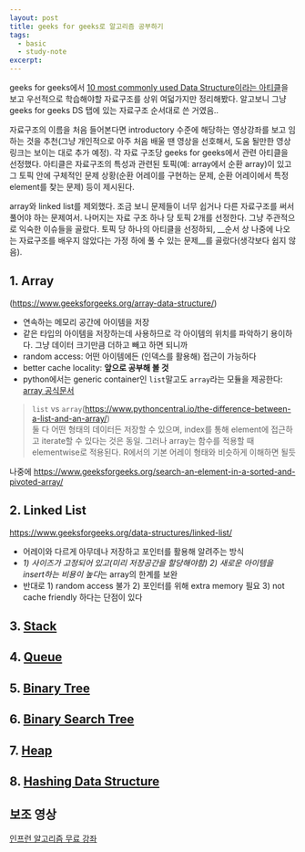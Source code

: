 ```yaml
---
layout: post
title: geeks for geeks로 알고리즘 공부하기
tags:
  - basic
  - study-note
excerpt: 
---
```


geeks for geeks에서 [10 most commonly used Data Structure이라는 아티클](https://www.geeksforgeeks.org/introduction-to-data-structures-10-most-commonly-used-data-structures/)을 보고 우선적으로 학습해야할 자료구조를 상위 여덟가지만 정리해봤다. 알고보니 그냥 geeks for geeks DS 탭에 있는 자료구조 순서대로 쓴 거였음..
  
자료구조의 이름을 처음 들어본다면 introductory 수준에 해당하는 영상강좌를 보고 임하는 것을 추천(그냥 개인적으로 아주 처음 배울 땐 영상을 선호해서, 도움 될만한 영상 링크는 보이는 대로 추가 예정). 각 자료 구조당 geeks for geeks에서 관련 아티클을 선정했다. 아티클은 자료구조의 특성과 관련된 토픽(예: array에서 순환 array)이 있고 그 토픽 안에 구체적인 문제 상황(순환 어레이를 구현하는 문제, 순환 어레이에서 특정 element를 찾는 문제) 등이 제시된다.  
  
array와 linked list를 제외했다. 조금 보니 문제들이 너무 쉽거나 다른 자료구조를 써서 풀어야 하는 문제여서. 나머지는 자료 구조 하나 당 토픽 2개를 선정한다. 그냥 주관적으로 익숙한 이슈들을 골랐다. 토픽 당 하나의 아티클을 선정하되, __순서 상 나중에 나오는 자료구조를 배우지 않았다는 가정 하에 풀 수 있는 문제__를 골랐다(생각보다 쉽지 않음).  


## 1. Array
(https://www.geeksforgeeks.org/array-data-structure/)
  
- 연속하는 메모리 공간에 아이템을 저장
- 같은 타입의 아이템을 저장하는데 사용하므로 각 아이템의 위치를 파악하기 용이하다. 그냥 데이터 크기만큼 더하고 빼고 하면 되니까
- random access: 어떤 아이템에든 (인덱스를 활용해) 접근이 가능하다
- better cache locality: __앞으로 공부해 볼 것__
- python에서는 generic container인 `list`말고도 `array`라는 모듈을 제공한다: [array 공식문서](https://docs.python.org/3/library/array.html#module-array)

> `list` vs `array`(https://www.pythoncentral.io/the-difference-between-a-list-and-an-array/)  
> 둘 다 어떤 형태의 데이터든 저장할 수 있으며, index를 통해 element에 접근하고 iterate할 수 있다는 것은 동일. 그러나 array는 함수를 적용할 때 elementwise로 적용된다. R에서의 기본 어레이 형태와 비슷하게 이해하면 될듯

나중에
https://www.geeksforgeeks.org/search-an-element-in-a-sorted-and-pivoted-array/

## 2. Linked List
https://www.geeksforgeeks.org/data-structures/linked-list/
- 어레이와 다르게 아무데나 저장하고 포인터를 활용해 알려주는 방식
- *1) 사이즈가 고정되어 있고(미리 저장공간을 할당해야함) 2) 새로운 아이템을 insert하는 비용이 높다*는 array의 한계를 보완
- 반대로 1) random access 불가 2) 포인터를 위해 extra memory 필요 3) not cache friendly 하다는 단점이 있다


## 3. [Stack](https://www.geeksforgeeks.org/stack-data-structure/)

## 4. [Queue](https://www.geeksforgeeks.org/queue-data-structure/)

## 5. [Binary Tree](https://www.geeksforgeeks.org/binary-tree-data-structure/)

## 6. [Binary Search Tree](https://www.geeksforgeeks.org/binary-search-tree-data-structure/)

## 7. [Heap](https://www.geeksforgeeks.org/heap-data-structure/)

## 8. [Hashing Data Structure](https://www.geeksforgeeks.org/hashing-data-structure/)

## 보조 영상
[인프런 알고리즘 무료 강좌](https://www.inflearn.com/course/%EC%95%8C%EA%B3%A0%EB%A6%AC%EC%A6%98-%EA%B0%95%EC%A2%8C/#)

